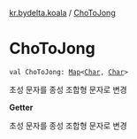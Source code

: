 [kr.bydelta.koala](index.md) / [ChoToJong](./-cho-to-jong.md)

# ChoToJong

`val ChoToJong: `[`Map`](https://kotlinlang.org/api/latest/jvm/stdlib/kotlin.collections/-map/index.html)`<`[`Char`](https://kotlinlang.org/api/latest/jvm/stdlib/kotlin/-char/index.html)`, `[`Char`](https://kotlinlang.org/api/latest/jvm/stdlib/kotlin/-char/index.html)`>`

초성 문자를 종성 조합형 문자로 변경

**Getter**

초성 문자를 종성 조합형 문자로 변경

